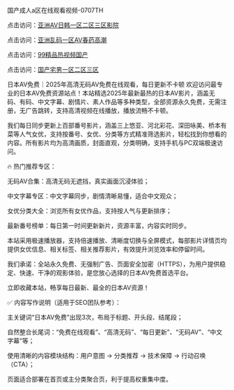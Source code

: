 国产成人a区在线观看视频-0707TH

点击访问：<a href="https://gda-c7m.pages.dev/">亚洲AV日韩一区二区三区影院</a>

点击访问：<a href="https://fdhf-454.pages.dev/">亚洲乱码一区AV春药高潮</a>

点击访问：<a href="https://cfad.pages.dev/">99精品热视频国产</a>

点击访问：<a href="https://bered.pages.dev/">国产宅男一区二区三区</a>



日本AV免费｜2025年高清无码AV免费在线观看，每日更新不卡顿
欢迎访问最专业的日本AV免费资源站点！本站精选2025年最新最热的日本AV影片，涵盖无码、有码、中文字幕、剧情片、素人作品等多种类型，全部资源永久免费，无需注册，无广告跳转，支持高清视频在线播放，播放流畅不卡顿。

我们每日同步更新上百部番号影片，涵盖三上悠亚、河北彩花、深田咏美、桥本有菜等人气女优，支持按番号、女优、分类等方式精准筛选影片，轻松找到你想看的内容。所有影片均为高清画质，封面直观，分类明确，支持手机与PC双端极速访问。

🔥 热门推荐专区：

无码AV合集：高清无码无遮挡，真实画面沉浸体验；

中文字幕专区：中文字幕同步，剧情清晰易懂，适合中文观众；

女优分类大全：浏览所有女优作品，支持按人气与更新排序；

最新番号榜单：每日第一时间更新新片，资源丰富，内容实时同步。

本站采用极速播放器，支持倍速播放、清晰度切换与全屏模式，每部影片详情页均提供女优信息、相关标签、相关推荐影片，有效提升浏览效率和停留时间。

我们承诺：全站永久免费、无强制广告、页面安全加密（HTTPS），为用户提供稳定、快速、干净的观影体验，是您放心选择的日本AV免费首选平台。

立即收藏本站，畅享每日最新、最全的日本AV资源！

✅ 内容写作说明（适用于SEO团队参考）：

主关键词“日本AV免费”出现3次，布局于标题、开头段、结尾段；

自然整合长尾词：“免费在线观看”、“高清无码”、“每日更新”、“无码AV”、“中文字幕”等；

使用清晰的内容模块结构：用户意图 → 分类推荐 → 技术保障 → 行动召唤（CTA）；

页面适合部署在首页或主分类聚合页，利于提高权重集中度。







<span style="display:none;">[Canonical link]( https://github.com/bj616496/4616 ）</span>
